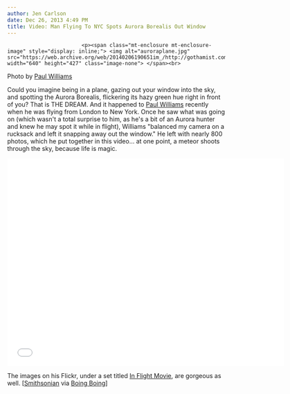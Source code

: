 ```yaml
---
author: Jen Carlson
date: Dec 26, 2013 4:49 PM
title: Video: Man Flying To NYC Spots Aurora Borealis Out Window
---
```



                            
                            
                            
                            <p><span class="mt-enclosure mt-enclosure-image" style="display: inline;"> <img alt="auroraplane.jpg" src="https://web.archive.org/web/20140206190651im_/http://gothamist.com/attachments/arts_jen/auroraplane.jpg" width="640" height="427" class="image-none"> </span><br>
<span class="photo_caption">Photo by <a href="https://web.archive.org/web/20140206190651/http://www.flickr.com/photos/pcw/sets/72157637606761364">Paul Williams</a></span></p>

<p>Could you imagine being in a plane, gazing out your window into the sky, and spotting the Aurora Borealis, flickering its hazy green hue right in front of you? That is THE DREAM. And it happened to <a href="https://web.archive.org/web/20140206190651/https://twitter.com/pcwilliams">Paul Williams</a> recently when he was flying from London to New York. Once he saw what was going on (which wasn&apos;t a total surprise to him, as he&apos;s a bit of an Aurora hunter and knew he may spot it while in flight), Williams &quot;balanced my camera on a rucksack and left it snapping away out the window.&quot; He left with nearly 800 photos, which he put together in this video... at one point, a meteor shoots through the sky, because life is magic.</p>

<p><iframe width="640" height="480" src="//web.archive.org/web/20140206190651if_/http://www.youtube.com/embed/okNSvH20Qlo" frameborder="0" allowfullscreen></iframe></p>

<p>The images on his Flickr, under a set titled <a href="https://web.archive.org/web/20140206190651/http://www.flickr.com/photos/pcw/sets/72157637606761364/">In Flight Movie</a>, are gorgeous as well. [<a href="https://web.archive.org/web/20140206190651/http://blogs.smithsonianmag.com/adventure/2013/12/london-to-new-york-passenger-captures-spectacular-northern-lights-timelapse-out-airplane-window/">Smithsonian</a> via <a href="https://web.archive.org/web/20140206190651/http://boingboing.net/2013/12/26/video-aurora-borealis-seen-ou.html?utm_source=dlvr.it&amp;utm_medium=twitter">Boing Boing</a>]</p>
                            
                            
                            
